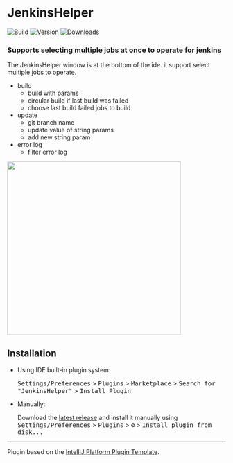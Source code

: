 # JenkinsHelper

![Build](https://github.com/Lv-lifeng/JenkinsHelper/workflows/Build/badge.svg)
[![Version](https://img.shields.io/jetbrains/plugin/v/PLUGIN_ID.svg)](https://plugins.jetbrains.com/plugin/19155)
[![Downloads](https://img.shields.io/jetbrains/plugin/d/PLUGIN_ID.svg)](https://plugins.jetbrains.com/plugin/19155)

<!-- Plugin description -->
### Supports selecting multiple jobs at once to operate for jenkins 
The JenkinsHelper window is at the bottom of the ide. it support select multiple jobs to operate.
* build   
  * build with params
  * circular build if last build was failed 
  * choose last build failed jobs to build
* update
  * git branch name
  * update value of string params
  * add new string param
* error log
  * filter error log 

<img src="https://s1.ax1x.com/2022/05/14/O6iPjU.gif" width="400">
<!-- Plugin description end -->

## Installation

- Using IDE built-in plugin system:

  <kbd>Settings/Preferences</kbd> > <kbd>Plugins</kbd> > <kbd>Marketplace</kbd> > <kbd>Search for "JenkinsHelper"</kbd> >
  <kbd>Install Plugin</kbd>

- Manually:

  Download the [latest release](https://github.com/Lv-lifeng/JenkinsHelper/releases/latest) and install it manually using
  <kbd>Settings/Preferences</kbd> > <kbd>Plugins</kbd> > <kbd>⚙️</kbd> > <kbd>Install plugin from disk...</kbd>


---
Plugin based on the [IntelliJ Platform Plugin Template][template].

[template]: https://github.com/JetBrains/intellij-platform-plugin-template

